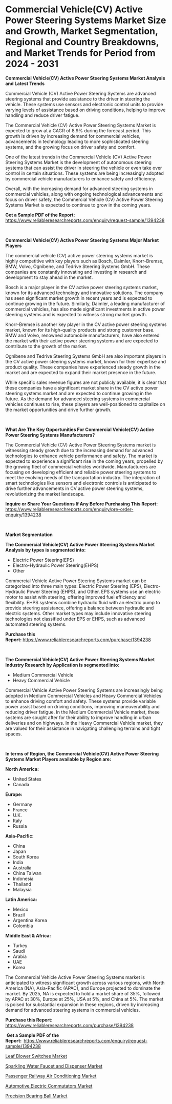 <p><h1>Commercial Vehicle(CV) Active Power Steering Systems Market Size and Growth, Market Segmentation, Regional and Country Breakdowns, and Market Trends for Period from 2024 -  2031</h1></p><p><strong>Commercial Vehicle(CV) Active Power Steering Systems Market Analysis and Latest Trends</strong></p>
<p><p>Commercial Vehicle (CV) Active Power Steering Systems are advanced steering systems that provide assistance to the driver in steering the vehicle. These systems use sensors and electronic control units to provide varying levels of assistance based on driving conditions, helping to improve handling and reduce driver fatigue.</p><p>The Commercial Vehicle (CV) Active Power Steering Systems Market is expected to grow at a CAGR of 8.9% during the forecast period. This growth is driven by increasing demand for commercial vehicles, advancements in technology leading to more sophisticated steering systems, and the growing focus on driver safety and comfort.</p><p>One of the latest trends in the Commercial Vehicle (CV) Active Power Steering Systems Market is the development of autonomous steering systems that can assist the driver in steering the vehicle or even take over control in certain situations. These systems are being increasingly adopted by commercial vehicle manufacturers to enhance safety and efficiency.</p><p>Overall, with the increasing demand for advanced steering systems in commercial vehicles, along with ongoing technological advancements and focus on driver safety, the Commercial Vehicle (CV) Active Power Steering Systems Market is expected to continue to grow in the coming years.</p></p>
<p><strong>Get a Sample PDF of the Report:&nbsp;</strong> <a href="https://www.reliableresearchreports.com/enquiry/request-sample/1394238">https://www.reliableresearchreports.com/enquiry/request-sample/1394238</a></p>
<p>&nbsp;</p>
<p><strong>Commercial Vehicle(CV) Active Power Steering Systems Major Market Players</strong></p>
<p><p>The commercial vehicle (CV) active power steering systems market is highly competitive with key players such as Bosch, Daimler, Knorr-Bremse, BMW, Volvo, Ognibene, and Tedrive Steering Systems GmbH. These companies are constantly innovating and investing in research and development to stay ahead in the market.</p><p>Bosch is a major player in the CV active power steering systems market, known for its advanced technology and innovative solutions. The company has seen significant market growth in recent years and is expected to continue growing in the future. Similarly, Daimler, a leading manufacturer of commercial vehicles, has also made significant investments in active power steering systems and is expected to witness strong market growth.</p><p>Knorr-Bremse is another key player in the CV active power steering systems market, known for its high-quality products and strong customer base. BMW and Volvo, renowned automobile manufacturers, have also entered the market with their active power steering systems and are expected to contribute to the growth of the market.</p><p>Ognibene and Tedrive Steering Systems GmbH are also important players in the CV active power steering systems market, known for their expertise and product quality. These companies have experienced steady growth in the market and are expected to expand their market presence in the future.</p><p>While specific sales revenue figures are not publicly available, it is clear that these companies have a significant market share in the CV active power steering systems market and are expected to continue growing in the future. As the demand for advanced steering systems in commercial vehicles continues to rise, these players are well-positioned to capitalize on the market opportunities and drive further growth.</p></p>
<p>&nbsp;</p>
<p><strong>What Are The Key Opportunities For Commercial Vehicle(CV) Active Power Steering Systems Manufacturers?</strong></p>
<p><p>The Commercial Vehicle (CV) Active Power Steering Systems market is witnessing steady growth due to the increasing demand for advanced technologies to enhance vehicle performance and safety. The market is expected to experience a significant rise in the coming years, propelled by the growing fleet of commercial vehicles worldwide. Manufacturers are focusing on developing efficient and reliable power steering systems to meet the evolving needs of the transportation industry. The integration of smart technologies like sensors and electronic controls is anticipated to drive further advancements in CV active power steering systems, revolutionizing the market landscape.</p></p>
<p><strong>Inquire or Share Your Questions If Any Before Purchasing This Report:</strong> <a href="https://www.reliableresearchreports.com/enquiry/pre-order-enquiry/1394238">https://www.reliableresearchreports.com/enquiry/pre-order-enquiry/1394238</a></p>
<p>&nbsp;</p>
<p><strong>Market Segmentation</strong></p>
<p><strong>The Commercial Vehicle(CV) Active Power Steering Systems Market Analysis by types is segmented into:</strong></p>
<p><ul><li>Electric Power Steering(EPS)</li><li>Electro-Hydraulic Power Steering(EHPS)</li><li>Other</li></ul></p>
<p><p>Commercial Vehicle Active Power Steering Systems market can be categorized into three main types: Electric Power Steering (EPS), Electro-Hydraulic Power Steering (EHPS), and Other. EPS systems use an electric motor to assist with steering, offering improved fuel efficiency and flexibility. EHPS systems combine hydraulic fluid with an electric pump to provide steering assistance, offering a balance between hydraulic and electric systems. Other market types may include innovative steering technologies not classified under EPS or EHPS, such as advanced automated steering systems.</p></p>
<p><strong>Purchase this Report:&nbsp;</strong><a href="https://www.reliableresearchreports.com/purchase/1394238">https://www.reliableresearchreports.com/purchase/1394238</a></p>
<p>&nbsp;</p>
<p><strong>The Commercial Vehicle(CV) Active Power Steering Systems Market Industry Research by Application is segmented into:</strong></p>
<p><ul><li>Medium Commercial Vehicle</li><li>Heavy Commercial Vehicle</li></ul></p>
<p><p>Commercial Vehicle Active Power Steering Systems are increasingly being adopted in Medium Commercial Vehicles and Heavy Commercial Vehicles to enhance driving comfort and safety. These systems provide variable power assist based on driving conditions, improving maneuverability and reducing driver fatigue. In the Medium Commercial Vehicle market, these systems are sought after for their ability to improve handling in urban deliveries and on highways. In the Heavy Commercial Vehicle market, they are valued for their assistance in navigating challenging terrains and tight spaces.</p></p>
<p>&nbsp;</p>
<p><strong>In terms of Region, the Commercial Vehicle(CV) Active Power Steering Systems Market Players available by Region are:</strong></p>
<p>
    <p> <strong> North America: </strong>
        <ul>
            <li>United States</li>
            <li>Canada</li>
        </ul>
        </p> 
    <p> <strong> Europe: </strong>
        <ul>
            <li>Germany</li>
            <li>France</li>
            <li>U.K.</li>
            <li>Italy</li>
            <li>Russia</li>
        </ul>
        </p> 
    <p> <strong> Asia-Pacific: </strong>
        <ul>
            <li>China</li>
            <li>Japan</li>
            <li>South Korea</li>
            <li>India</li>
            <li>Australia</li>
            <li>China Taiwan</li>
            <li>Indonesia</li>
            <li>Thailand</li>
            <li>Malaysia</li>
        </ul>
        </p> 
    <p> <strong> Latin America: </strong>
        <ul>
            <li>Mexico</li>
            <li>Brazil</li>
            <li>Argentina Korea</li>
            <li>Colombia</li>
        </ul>
        </p> 
    <p> <strong> Middle East & Africa: </strong>
        <ul>
            <li>Turkey</li>
            <li>Saudi</li>
            <li>Arabia</li>
            <li>UAE</li>
            <li>Korea</li>
        </ul>
    </p>
    </p>
<p><p>The Commercial Vehicle Active Power Steering Systems market is anticipated to witness significant growth across various regions, with North America (NA), Asia-Pacific (APAC), and Europe projected to dominate the market. By 2025, NA is expected to hold a market share of 35%, followed by APAC at 30%, Europe at 25%, USA at 5%, and China at 5%. The market is poised for substantial expansion in these regions, driven by increasing demand for advanced steering systems in commercial vehicles.</p></p>
<p><strong>Purchase this Report: </strong><a href="https://www.reliableresearchreports.com/purchase/1394238">https://www.reliableresearchreports.com/purchase/1394238</a></p>
<p>&nbsp;<strong>Get a Sample PDF of the Report:&nbsp;&nbsp;</strong><a href="https://www.reliableresearchreports.com/enquiry/request-sample/1394238">https://www.reliableresearchreports.com/enquiry/request-sample/1394238</a></p>
<p><strong></strong></p>
<p><p><a href="https://medium.com/@samirmayert_36715/leaf-blower-switches-market-furnishes-information-on-market-share-market-trends-and-market-growth-7f7229bcbe31">Leaf Blower Switches Market</a></p><p><a href="https://medium.com/p/588a3fb48fde/edit">Sparkling Water Faucet and Dispenser Market</a></p><p><a href="https://medium.com/@dianaalsop666/passenger-railway-air-conditioning-market-trends-and-market-analysis-forecasted-for-period-19ff16ff4a51">Passenger Railway Air Conditioning Market</a></p><p><a href="https://medium.com/@samirmayert_36715/automotive-electric-commutators-market-furnishes-information-on-market-share-market-trends-and-13c75beaa4eb">Automotive Electric Commutators Market</a></p><p><a href="https://medium.com/p/30aa9b9bbf3c/edit">Precision Bearing Ball Market</a></p></p>